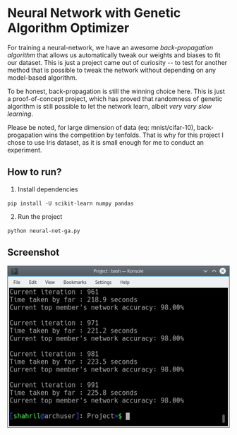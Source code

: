 # Neural Network with Genetic Algorithm Optimizer

For training a neural-network, we have an awesome *back-propagation algorithm* that allows us automatically tweak our weights and biases to fit our dataset. This is just a project came out of curiosity -- to test for another method that is possible to tweak the network without depending on any model-based algorithm.

To be honest, back-propagation is still the winning choice here. This is just a proof-of-concept project, which has proved that randomness of genetic algorithm is still possible to let the network learn, albeit *very very slow learning*.

Please be noted, for large dimension of data (eq: mnist/cifar-10), back-progapation wins the competition by tenfolds. That is why for this project I chose to use Iris dataset, as it is small enough for me to conduct an experiment.

## How to run?

1) Install dependencies

`pip install -U scikit-learn numpy pandas`

2) Run the project

`python neural-net-ga.py`

## Screenshot

![Training Image](image.png)
